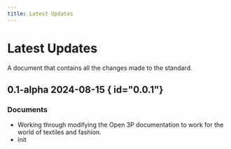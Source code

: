 ```yaml
---
title: Latest Updates
---
```


# Latest Updates
A document that contains all the changes made to the standard.

## 0.1-alpha 2024-08-15 { id="0.0.1"}
### Documents
 - Working through modifying the Open 3P documentation to work for the world of textiles and fashion.
 - init